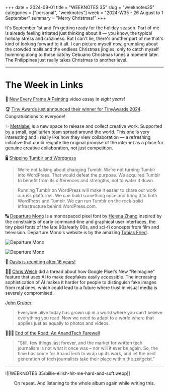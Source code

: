 +++
date = 2024-09-01
title = "WEEKNOTES 35"
slug = "weeknotes35"
categories = ["personal", "weeknotes"]
week = "2024-W35 - 26 August to 1 September"
summary = "Merry Christmas!"
+++


It's September 1st and I'm getting ready for the holiday season. Part of me is already feeling irritated just thinking about it — you know, the typical holiday stress and craziness. But I can't lie, there's another part of me that's kind of looking forward to it all. I can picture myself now, grumbling about the crowded malls and the endless Christmas jingles, only to catch myself humming along to those catchy Cebuano Christmas tunes a moment later. The Philippines just really takes Christmas to another level.

---


# The Week in Links

🎥 [New Every Frame A Painting](https://www.youtube.com/watch?v=mn2Dcy-NDTw) video essay in _eight years_!

🏆 [Tiny Awards just announced their winner for TinyAwards 2024](https://tinyawards.net/). Congratulations to everyone!

✨ [Metalabel](https://www.metalabel.com/) is a new space to release and collect creative work. Supported by a small, egalitarian team spread around the world. This one is very interesting and I really like how they view collaboration — a refreshing initiative that could reignite the original promise of the internet as a place for genuine creative collaboration, not just competition.

🖥️ [Shipping Tumblr and Wordpress](https://automattic.com/2024/08/27/shipping-tumblr-and-wordpress/)

> We’re not talking about changing Tumblr. We’re not turning Tumblr into WordPress. That would defeat the purpose. We acquired Tumblr to benefit from its differences and strengths, not to water it down.

> Running Tumblr on WordPress will make it easier to share our work across platforms. We can build something once and bring it to both WordPress and Tumblr. We can run Tumblr on the rock-solid infrastructure behind WordPress.com.

🔠 [Departure Mono](https://departuremono.com/) is a monospaced pixel font by [Helena Zhang](https://www.helenazhang.com/) inspired by the constraints of early command-line and graphical user interfaces, the tiny pixel fonts of the late 90s/early 00s, and sci-fi concepts from film and television. Departure Mono's website is by the amazing [Tobias Fried](https://tobiasfried.com/).

![Departure Mono](/weeknotes/weeknotes35/departure-mono-brief.png "Departure Mono is a monospaced pixel font with a lo-fi technical vibe")

![Departure Mono](/weeknotes/weeknotes35/departure-mono-boarding-pass-receipt-bag-tag.png "It's great for working with tabular data")

🎵 [Oasis is reuniting after 16 years!](https://www.theguardian.com/music/article/2024/aug/27/oasis-reunion-confirmed-for-uk-and-ireland-tour-in-2025-liam-noel-gallagher)

🤳🏻 [Chris Welch](https://www.threads.net/@chriswelch/post/C-8LF4BOSAP/) did a thread about how Google Pixel's New "Reimagine" feature that uses AI to make deepfakes easily accessible. The increasing sophistication of AI makes it harder for people to distinguish fake images from real ones, which could lead to a future where trust in visual media is severely compromised.

[John Gruber](https://daringfireball.net/linked/2024/08/26/welch-reimagine-pixel-9):

> Everyone alive today has grown up in a world where you can’t believe everything you read. Now we need to adapt to a world where that applies just as equally to photos and videos.

👩🏻‍💻 [End of the Road: An AnandTech Farewell](https://www.anandtech.com/show/21542/end-of-the-road-an-anandtech-farewell)

> "Still, few things last forever, and the market for written tech journalism is not what it once was – nor will it ever be again. So, the time has come for AnandTech to wrap up its work, and let the next generation of tech journalists take their place within the zeitgeist."


---
![[WEEKNOTES 35/billie-eilish-hit-me-hard-and-soft.webp]]

<div align="center">
   <a href="https://www.last.fm/music/Billie+Eilish/HIT+ME+HARD+AND+SOFT><img src="/weeknotes/weeknotes35/billie-eilish-hit-me-hard-and-soft.webp" alt="Billie Eilish - Hit Me Hard and Soft" width="450">
</a>
<figcaption>On repeat. And listening to the whole album again while writing this.</figcaption>
</figure>
</div>